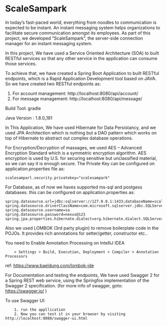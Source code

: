 # ScaleSampark
In today’s fast-paced world, everything from noodles to communication is expected to be instant. An instant messaging system helps organizations to facilitate secure communication amongst its employees. As part of this project, we developed “ScaleSampark”, the server-side connection manager for an instant messaging system.

In this project, We have used a Service Oriented Architecture (SOA) to built RESTful services so that any other service in the application can consume those services.

To achieve that, we have created a Spring Boot Application to built RESTful endpoints, which is a Rapid Application Development tool based on JAVA. So we have created two RESTful endpoints as:

  1. For account management:  http://localhost:8080/api/account/
  2. For message management:  http://localhost:8080/api/message/ 

Build Tool: gradle

Java Version : 1.8.0_181

In This Application, We have used Hibernate for Data Persistancy, and we used JPA Architection which is nothing but a DAO pattern which works on top of Hibernate to abstract out complex database operations.

For Encryption/Decryption of massages, we used AES – Advanced Encryption Standard which is a symmetric encryption algorithm. AES encryption is used by U.S. for securing sensitive but unclassified material, so we can say it is enough secure.
The Private Key can be configured on application.properties file as: 
 
    scalesamparl.security.privatekey="scalesampark"
    
For Database, as of now we haves supported ms-sql and postgess databases. this can be configured on application.properties as: 

    spring.datasource.url=jdbc:sqlserver://127.0.0.1:1433;databaseName=scalesampark
    spring.datasource.driverClassName=com.microsoft.sqlserver.jdbc.SQLServerDriver
    spring.datasource.username=sa
    spring.datasource.password=nexus@123
    spring.jpa.properties.hibernate.dialect=org.hibernate.dialect.SQLServer2012Dialect

Also we used LOMBOK (3rd party plugin) to remove boilerplate code in the POJOs. It provides rich annotations for setter/getter, constructor etc..

  You need to Enable Annotation Processing on IntelliJ IDEA

        > Settings > Build, Execution, Deployment > Compiler > Annotation Processors
        
  ref: https://www.baeldung.com/lombok-ide   

For Documentation and testing the endpoints, We have used Swagger 2 for a Spring REST web service, using the Springfox implementation of the Swagger 2 specification. (for more info of swagger, goto: https://swagger.io/ )

  To use Swagger UI: 
  
        1. run the appllication
        2. Now you can test it in your browser by visiting http://localhost:8080/swagger-ui.html
   


